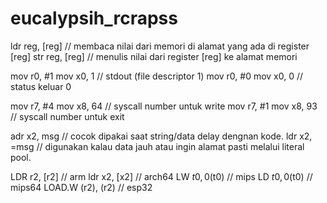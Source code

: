 # eucalypsih_rcrapss
ldr reg, [reg] // membaca nilai dari memori di alamat yang ada di register [reg]
str reg, [reg] // menulis nilai dari register [reg] ke alamat memori

mov r0,  #1    mov x0,  1 // stdout (file descriptor 1)
mov r0,  #0    mov x0,  0 // status keluar 0

mov r7,  #4    mov x8, 64 // syscall number untuk write
mov r7,  #1    mov x8, 93 // syscall number untuk exit

adr x2,  msg // cocok dipakai saat string/data delay dengnan kode.
ldr x2,  =msg // digunakan kalau data jauh atau ingin alamat pasti melalui literal pool.

LDR r2, [r2] // arm
ldr x2, [x2] // arch64
LW $t0,  0($t0) // mips
LD $t0,  0($t0) // mips64
LOAD.W (r2), (r2) // esp32






